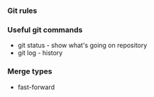 ### Git rules

### Useful git commands
- git status - show what's going on repository
- git log - history
### Merge types
- fast-forward
